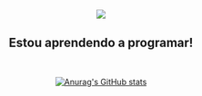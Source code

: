 
<h1 align="center">
<img src="https://readme-typing-svg.herokuapp.com/?font=Righteous&size=35&center=true&vCenter=true&width=500&height=70&duration=8000&lines=Hi!+👋+I'm+Letícia+Gontijo!;" />
</h1>
<div  align="center" >

</div>

<h2 align="center" >Estou aprendendo a programar!</h2>
<br>
<div align="center" >
  
[![Anurag's GitHub stats](https://github-readme-stats.vercel.app/api?username=leprogramar&hide=prs,issues&show_icons=true&theme=dark)](https://github.com/leprogramar/github-readme-stats)

<div align="center" >


